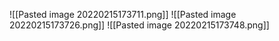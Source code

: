 ![[Pasted image 20220215173711.png]]
![[Pasted image 20220215173726.png]]
![[Pasted image 20220215173748.png]]